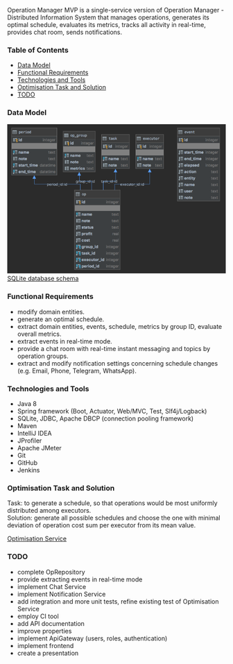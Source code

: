 Operation Manager MVP is a single-service version of Operation Manager - Distributed Information System 
that manages operations, generates its optimal schedule, 
evaluates its metrics, tracks all activity in real-time, provides chat room, sends notifications.

### Table of Contents  
- [Data Model](#data-model)  
- [Functional Requirements](#functional-requirements)  
- [Technologies and Tools](#technologies-and-tools)  
- [Optimisation Task and Solution](#optimisation-task-and-solution)   
- [TODO](#todo)  

### Data Model  
![Data Model Diagram](src/main/resources/operation-manager-mvp-schema.png)  
[SQLite database schema](src/main/resources/operation-manager-mvp-schema.sql)  

### Functional Requirements  
* modify domain entities.  
* generate an optimal schedule.  
* extract domain entities, events, schedule, metrics by group ID, evaluate overall metrics.  
* extract events in real-time mode.  
* provide a chat room with real-time instant messaging and topics by operation groups.   
* extract and modify notification settings concerning schedule changes (e.g. Email, Phone, Telegram, WhatsApp).  

### Technologies and Tools
* Java 8 
* Spring framework (Boot, Actuator, Web/MVC, Test, Slf4j/Logback)
* SQLite, JDBC, Apache DBCP (connection pooling framework)  
* Maven 
* IntelliJ IDEA  
* JProfiler 
* Apache JMeter   
* Git 
* GitHub 
* Jenkins  

### Optimisation Task and Solution  
Task: to generate a schedule, so that operations would be most uniformly distributed among executors.  
Solution: generate all possible schedules and choose the one with minimal deviation of operation cost sum per executor 
from its mean value. 

[Optimisation Service](src/main/java/com/sergeykotov/operationmanagermvp/schedule/OptimisationService.java)  

### TODO  
* complete OpRepository  
* provide extracting events in real-time mode  
* implement Chat Service  
* implement Notification Service  
* add integration and more unit tests, refine existing test of Optimisation Service  
* employ CI tool  
* add API documentation  
* improve properties  
* implement ApiGateway (users, roles, authentication)  
* implement frontend  
* create a presentation